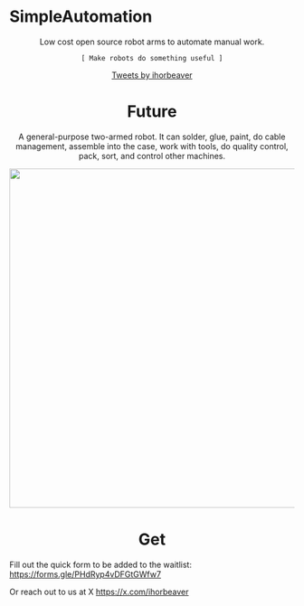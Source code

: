 # SimpleAutomation

<p align="center" style="font-family: 'Press Start 2P', monospace;">
   <p align="center">Low cost open source robot arms to automate manual work.</p>
</p>

<!-- Slogan -->
<p align="center" style="font-family: monospace;">
   <code>[ Make robots do something useful ]</code>
</p>

<p align="center">
<a class="twitter-timeline" data-width="500" data-height="500" href="https://twitter.com/ihorbeaver?ref_src=twsrc%5Etfw">Tweets by ihorbeaver</a> <script async src="https://platform.twitter.com/widgets.js" charset="utf-8"></script>
</p>

<p align="center" style="font-family: 'Press Start 2P', monospace;">
   <h1 align="center">Future</h1>
   <p align="center">A general-purpose two-armed robot. It can solder, glue, paint, do cable management, assemble into the case, work with tools, do quality control, pack, sort, and control other machines.</p>
</p>

<p align="center" style="font-family: 'Press Start 2P', monospace;">
<img src="https://github.com/user-attachments/assets/e856b9e8-f089-46fa-a32c-edd7e769fc44" width="600">
</p>

<p align="center" style="font-family: 'Press Start 2P', monospace;">
   <h1 align="center">Get</h1>

</p>
   <p align="left">Fill out the quick form to be added to the waitlist: <a href="https://forms.gle/PHdRyp4vDFGtGWfw7">https://forms.gle/PHdRyp4vDFGtGWfw7</a>
   </p>
   <p align="left">
Or reach out to us at X
<a href="https://x.com/ihorbeaver">https://x.com/ihorbeaver</a>

   </p>

#
